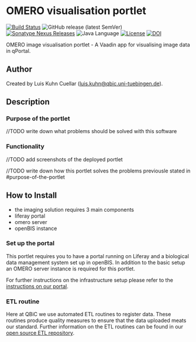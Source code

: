 # OMERO visualisation portlet

[![Build Status](https://travis-ci.com/qbicsoftware/omero-portlet.svg?branch=master)](https://travis-ci.com/qbicsoftware/omero-portlet)
![GitHub release (latest SemVer)](https://img.shields.io/github/v/release/qbicsoftware/omero-portlet)
[![Sonatype Nexus Releases](https://img.shields.io/nexus/r/life.qbic/omero-portlet?nexusVersion=3&server=https%3A%2F%2Fqbic-repo.qbic.uni-tuebingen.de%2F)](https://qbic-repo.qbic.uni-tuebingen.de/service/rest/repository/browse/maven-releases/life/qbic/omero-portlet/)
![Java Language](https://img.shields.io/badge/language-java-blue.svg)
[![License](https://img.shields.io/github/license/qbicsoftware/omero-portlet
)](https://travis-ci.com/qbicsoftware/omero-portlet)
[![DOI](https://zenodo.org/badge/DOI/10.5281/zenodo.4068252.svg)](https://doi.org/10.5281/zenodo.4068252)

OMERO image visualisation portlet - A Vaadin app for visualising image data in qPortal.

## Author

Created by Luis Kuhn Cuellar (luis.kuhn@qbic.uni-tuebingen.de).

## Description

### Purpose of the portlet

//TODO write down what problems should be solved with this software



### Functionality

//TODO add screenshots of the deployed portlet

//TODO write down how this portlet solves the problems previousle stated in #purpose-of-the-portlet



## How to Install

* the imaging solution requires 3 main components
* liferay portal
* omero server
* openBIS instance

### Set up the portal

This portlet requires you to have a portal running on Liferay and a biological data management system set up in openBIS. In addition to the basic setup an OMERO server instance is required for this portlet. 

For further instructions on the infrastructure setup please refer to the [instructions on our portal](https://portal.qbic.uni-tuebingen.de/portal/web/qbic/software#instructions).

### ETL routine

Here at QBiC we use automated ETL routines to register data. These routines produce quality measures to ensure that the data uploaded meats our standard. Further information on the ETL routines can be found in our [open source ETL repository](https://github.com/qbicsoftware/etl-scripts#etl-openbis-dropboxes). 